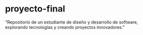 # proyecto-final
"Repositorio de un estudiante de diseño y desarrollo de software, explorando tecnologías y creando proyectos innovadores."
